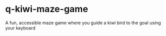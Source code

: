 # q-kiwi-maze-game

A fun, accessible maze game where you guide a kiwi bird to the goal using your keyboard

